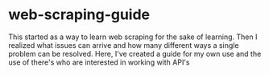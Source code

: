 # web-scraping-guide
This started as a way to learn web scraping for the sake of learning. Then I realized what issues can arrive and how many different ways a single problem can be resolved. Here, I've created a guide for my own use and the use of there's who are interested in working with API's
